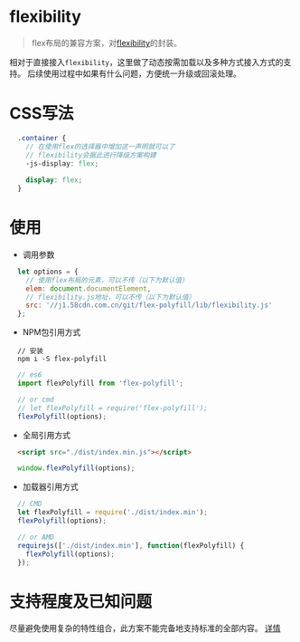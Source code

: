 # flexibility
> flex布局的兼容方案，对[flexibility](https://github.com/jonathantneal/flexibility)的封装。

相对于直接接入`flexibility`，这里做了动态按需加载以及多种方式接入方式的支持。
后续使用过程中如果有什么问题，方便统一升级或回滚处理。

# CSS写法
```scss
  .container {
    // 在使用flex的选择器中增加这一声明就可以了
    // flexibility会据此进行降级方案构建
  	-js-display: flex;
  	
  	display: flex;
  }
```

# 使用
- 调用参数
```js
  let options = {
    // 使用flex布局的元素，可以不传（以下为默认值）
    elem: document.documentElement,
    // flexibility.js地址，可以不传（以下为默认值）
    src: '//j1.58cdn.com.cn/git/flex-polyfill/lib/flexibility.js'
  };
```

- NPM包引用方式
```shell
  // 安装
  npm i -S flex-polyfill
```
```js
  // es6
  import flexPolyfill from 'flex-polyfill';

  // or cmd
  // let flexPolyfill = require('flex-polyfill');
  flexPolyfill(options);
```

- 全局引用方式
```html
  <script src="./dist/index.min.js"></script>
```

```js
  window.flexPolyfill(options);
```

- 加载器引用方式
```js
  // CMD
  let flexPolyfill = require('./dist/index.min');
  flexPolyfill(options);    

  // or AMD
  requirejs(['./dist/index.min'], function(flexPolyfill) {
    flexPolyfill(options);
  });
```

# 支持程度及已知问题
尽量避免使用复杂的特性组合，此方案不能完备地支持标准的全部内容。
[详情](https://github.com/jonathantneal/flexibility/blob/master/SUPPORT.md)